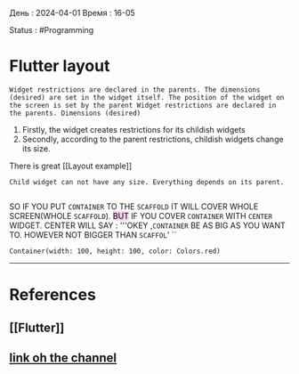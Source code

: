 День : 2024-04-01 
Время : 16-05

Status : #Programming 


# Flutter layout

```ad-note
Widget restrictions are declared in the parents. The dimensions (desired) are set in the widget itself. The position of the widget on the screen is set by the parent Widget restrictions are declared in the parents. Dimensions (desired)

```
1. Firstly, the widget creates restrictions for its childish widgets
2. Secondly, according to the parent restrictions, childish widgets change its size.

There is great [[Layout example]] 

```ad-note
Child widget can not have any size. Everything depends on its parent.


```


SO IF YOU PUT `CONTAINER` TO THE `SCAFFOLD` IT WILL COVER WHOLE SCREEN(WHOLE `SCAFFOLD`). <mark style="background: #FFB8EBA6;">BUT</mark> IF YOU COVER `CONTAINER` WITH `CENTER` WIDGET. CENTER WILL SAY : '''OKEY ,`CONTAINER` BE AS BIG AS YOU WANT TO. HOWEVER NOT BIGGER THAN `SCAFFOL`'
``


`Container(width: 100, height: 100, color: Colors.red)`




---
# References

## [[Flutter]]
## [link oh the channel](https://habr.com/ru/articles/500210/)  